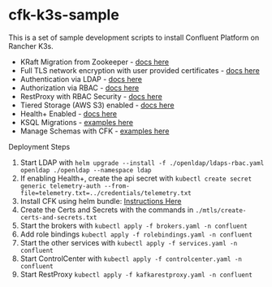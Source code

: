 # cfk-k3s-sample

This is a set of sample development scripts to install Confluent Platform on Rancher K3s.

* KRaft Migration from Zookeeper - [docs here](https://github.com/confluentinc/confluent-kubernetes-examples/blob/master/migration/KRaftMigration/rbac-enabled-cluster/README.md)
* Full TLS network encryption with user provided certificates - [docs here](https://docs.confluent.io/operator/current/co-network-encryption.html#user-provided-tls-certificates)
* Authentication via LDAP - [docs here](https://docs.confluent.io/operator/current/co-authenticate.html#sasl-plain-with-ldap-authentication)
* Authorization via RBAC - [docs here](https://docs.confluent.io/operator/current/co-rbac.html)
* RestProxy with RBAC Security - [docs here](https://docs.confluent.io/platform/current/kafka-rest/production-deployment/rest-proxy/security.html#role-based-access-control-rbac)
* Tiered Storage (AWS S3) enabled - [docs here](https://docs.confluent.io/operator/current/co-storage.html#tiered)
* Health+ Enabled - [docs here](https://docs.confluent.io/operator/current/co-monitor-cp.html#confluent-health)
* KSQL Migrations - [examples here](https://github.com/nbargovic/cfk-k3s-sample/tree/main/ksql-migrations)
* Manage Schemas with CFK - [examples here](https://github.com/nbargovic/cfk-k3s-sample/tree/main/schemas)

Deployment Steps

1. Start LDAP with ```helm upgrade --install -f ./openldap/ldaps-rbac.yaml openldap ./openldap --namespace ldap```
2. If enabling Health+, create the api secret with ```kubectl create secret generic telemetry-auth --from-file=telemetry.txt=../credentials/telemetry.txt```
3. Install CFK using helm bundle: [Instructions Here](https://docs.confluent.io/operator/current/co-deploy-cfk.html#deploy-co-using-the-download-bundle)
4. Create the Certs and Secrets with the commands in ```./mtls/create-certs-and-secrets.txt```
5. Start the brokers with ```kubectl apply -f brokers.yaml -n confluent```
6. Add role bindings  ```kubectl apply -f rolebindings.yaml -n confluent```
7. Start the other services with ```kubectl apply -f services.yaml -n confluent```
8. Start ControlCenter with ```kubectl apply -f controlcenter.yaml -n confluent```
9. Start RestProxy ```kubectl apply -f kafkarestproxy.yaml -n confluent```



